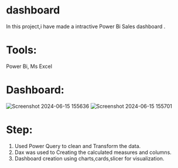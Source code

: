 # dashboard
In this project,i have made a intractive Power Bi Sales dashboard .

# Tools:
Power Bi,
Ms Excel

# Dashboard:
![Screenshot 2024-06-15 155636](https://github.com/akankshach14/dashboard/assets/157012487/84b12d1b-ab3f-4724-87e8-5709ca35b6f4)
![Screenshot 2024-06-15 155701](https://github.com/akankshach14/dashboard/assets/157012487/bc73d8bd-1126-4e7c-8531-131cab8ac75e)


# Step:
1. Used Power Query to clean and Transform the data.
2. Dax was used to Creating the calculated measures and columns.
3. Dashboard creation using charts,cards,slicer for visualization.
